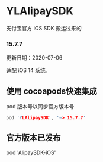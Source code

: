 # YLAlipaySDK
支付宝官方 iOS SDK 搬运过来的
### 15.7.7
更新日期：2020-07-06

适配 iOS 14 系统。

## 使用 cocoapods快速集成
pod 版本号以同步官方版本号

```c
pod 'YLAlipaySDK', '~> 15.7.7'
```

## 官方版本已发布
pod  'AlipaySDK-iOS'
